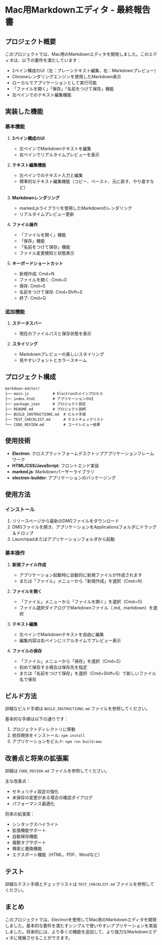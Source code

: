 # Mac用Markdownエディタ - 最終報告書

## プロジェクト概要

このプロジェクトでは、Mac用のMarkdownエディタを開発しました。このエディタは、以下の要件を満たしています：

- 2ペイン構成のUI（左：プレーンテキスト編集、右：Markdownプレビュー）
- Chromeレンダリングエンジンを使用したMarkdown表示
- ローカルでアプリケーションとして実行可能
- 「ファイルを開く」「保存」「名前をつけて保存」機能
- 左ペインでのテキスト編集機能

## 実装した機能

### 基本機能

1. **2ペイン構成のUI**
   - 左ペインでMarkdownテキストを編集
   - 右ペインでリアルタイムプレビューを表示

2. **テキスト編集機能**
   - 左ペインでのテキスト入力と編集
   - 標準的なテキスト編集機能（コピー、ペースト、元に戻す、やり直すなど）

3. **Markdownレンダリング**
   - marked.jsライブラリを使用したMarkdownのレンダリング
   - リアルタイムプレビュー更新

4. **ファイル操作**
   - 「ファイルを開く」機能
   - 「保存」機能
   - 「名前をつけて保存」機能
   - ファイル変更検知と状態表示

5. **キーボードショートカット**
   - 新規作成: Cmd+N
   - ファイルを開く: Cmd+O
   - 保存: Cmd+S
   - 名前をつけて保存: Cmd+Shift+S
   - 終了: Cmd+Q

### 追加機能

1. **ステータスバー**
   - 現在のファイルパスと保存状態を表示

2. **スタイリング**
   - Markdownプレビューの美しいスタイリング
   - 見やすいフォントとカラースキーム

## プロジェクト構成

```
markdown-editor/
├── main.js           # Electronのメインプロセス
├── index.html        # アプリケーションのUI
├── package.json      # プロジェクト設定
├── README.md         # プロジェクト説明
├── BUILD_INSTRUCTIONS.md  # ビルド手順
├── TEST_CHECKLIST.md      # テストチェックリスト
└── CODE_REVIEW.md         # コードレビュー結果
```

## 使用技術

- **Electron**: クロスプラットフォームデスクトップアプリケーションフレームワーク
- **HTML/CSS/JavaScript**: フロントエンド実装
- **marked.js**: Markdownパーサーライブラリ
- **electron-builder**: アプリケーションのパッケージング

## 使用方法

### インストール

1. リリースページから最新のDMGファイルをダウンロード
2. DMGファイルを開き、アプリケーションをApplicationsフォルダにドラッグ＆ドロップ
3. Launchpadまたはアプリケーションフォルダから起動

### 基本操作

1. **新規ファイル作成**
   - アプリケーション起動時に自動的に新規ファイルが作成されます
   - または「ファイル」メニューから「新規作成」を選択（Cmd+N）

2. **ファイルを開く**
   - 「ファイル」メニューから「ファイルを開く」を選択（Cmd+O）
   - ファイル選択ダイアログでMarkdownファイル（.md, .markdown）を選択

3. **テキスト編集**
   - 左ペインでMarkdownテキストを自由に編集
   - 編集内容は右ペインにリアルタイムでプレビュー表示

4. **ファイルの保存**
   - 「ファイル」メニューから「保存」を選択（Cmd+S）
   - 初めて保存する場合は保存先を指定
   - または「名前をつけて保存」を選択（Cmd+Shift+S）で新しいファイル名で保存

## ビルド方法

詳細なビルド手順は `BUILD_INSTRUCTIONS.md` ファイルを参照してください。

基本的な手順は以下の通りです：

1. プロジェクトディレクトリに移動
2. 依存関係をインストール: `npm install`
3. アプリケーションをビルド: `npm run build:mac`

## 改善点と将来の拡張案

詳細は `CODE_REVIEW.md` ファイルを参照してください。

主な改善点：
- セキュリティ設定の強化
- 未保存の変更がある場合の確認ダイアログ
- パフォーマンス最適化

将来の拡張案：
- シンタックスハイライト
- 拡張機能サポート
- 自動保存機能
- 複数タブサポート
- 検索と置換機能
- エクスポート機能（HTML、PDF、Wordなど）

## テスト

詳細なテスト手順とチェックリストは `TEST_CHECKLIST.md` ファイルを参照してください。

## まとめ

このプロジェクトでは、Electronを使用してMac用のMarkdownエディタを開発しました。基本的な要件を満たすシンプルで使いやすいアプリケーションを実装しました。将来的には、より多くの機能を追加して、より強力なMarkdownエディタに発展させることができます。

